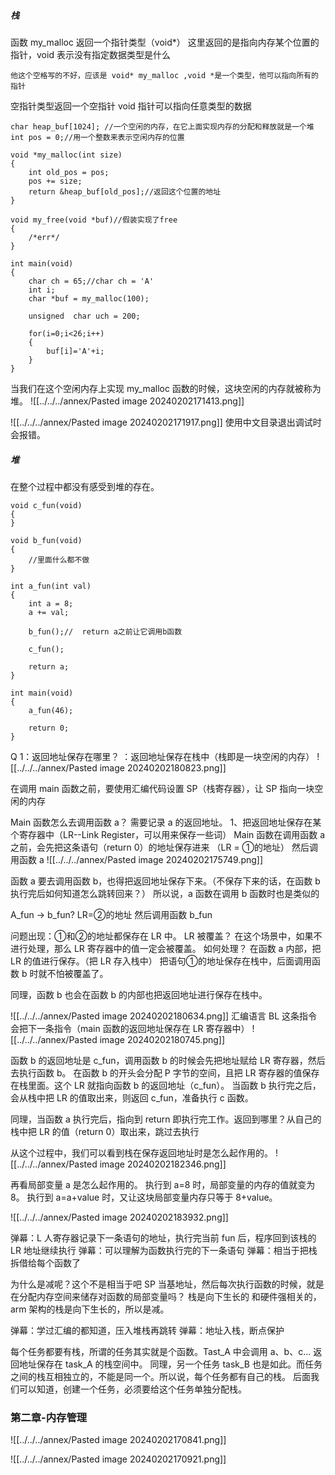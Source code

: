 
##### 栈
函数 my_malloc 返回一个指针类型（void*）
这里返回的是指向内存某个位置的指针，void 表示没有指定数据类型是什么
```
他这个空格写的不好，应该是 void* my_malloc ,void *是一个类型，他可以指向所有的指针
```
空指针类型返回一个空指针 void 指针可以指向任意类型的数据

```
char heap_buf[1024]; //一个空闲的内存，在它上面实现内存的分配和释放就是一个堆
int pos = 0;//用一个整数来表示空闲内存的位置

void *my_malloc(int size)
{
	int old_pos = pos;
	pos += size;
	return &heap_buf[old_pos];//返回这个位置的地址
}

void my_free(void *buf)//假装实现了free
{
	/*err*/ 
}

int main(void)
{
	char ch = 65;//char ch = 'A'
	int i;
	char *buf = my_malloc(100);
	
	unsigned  char uch = 200;
	
	for(i=0;i<26;i++)
	{
		buf[i]='A'+i;
	}
}
```
当我们在这个空闲内存上实现 my_malloc 函数的时候，这块空闲的内存就被称为堆。
![[../../../annex/Pasted image 20240202171413.png]]

![[../../../annex/Pasted image 20240202171917.png]]
使用中文目录退出调试时会报错。


##### 堆
在整个过程中都没有感受到堆的存在。
```
void c_fun(void)
{
}

void b_fun(void)
{
	//里面什么都不做
}

int a_fun(int val)
{
	int a = 8;
	a += val;
	
	b_fun();//	return a之前让它调用b函数
	
	c_fun();
	
	return a;
}

int main(void)
{
	a_fun(46);
	
	return 0;
}

```

Q 1：返回地址保存在哪里？
：返回地址保存在栈中（栈即是一块空闲的内存）
![[../../../annex/Pasted image 20240202180823.png]]

在调用 main 函数之前，要使用汇编代码设置 SP（栈寄存器），让 SP 指向一块空闲的内存

Main 函数怎么去调用函数 a？
需要记录 a 的返回地址。
1、把返回地址保存在某个寄存器中（LR--Link Register，可以用来保存一些词）
Main 函数在调用函数 a 之前，会先把这条语句（return 0）的地址保存进来
（LR = ①的地址）
然后调用函数 a
![[../../../annex/Pasted image 20240202175749.png]]

函数 a 要去调用函数 b，也得把返回地址保存下来。（不保存下来的话，在函数 b 执行完后如何知道怎么跳转回来？）
所以说，a 函数在调用 b 函数时也是类似的

A_fun -> b_fun?
LR=②的地址
然后调用函数 b_fun

问题出现：①和②的地址都保存在 LR 中。
LR 被覆盖？
在这个场景中，如果不进行处理，那么 LR 寄存器中的值一定会被覆盖。
如何处理？
在函数 a 内部，把 LR 的值进行保存。（把 LR 存入栈中）
把语句①的地址保存在栈中，后面调用函数 b 时就不怕被覆盖了。

同理，函数 b 也会在函数 b 的内部也把返回地址进行保存在栈中。


![[../../../annex/Pasted image 20240202180634.png]]
汇编语言 BL 这条指令会把下一条指令（main 函数的返回地址保存在 LR 寄存器中）
![[../../../annex/Pasted image 20240202180745.png]]

函数 b 的返回地址是 c_fun，调用函数 b 的时候会先把地址赋给 LR 寄存器，然后去执行函数 b。
在函数 b 的开头会分配 P 字节的空间，且把 LR 寄存器的值保存在栈里面。这个 LR 就指向函数 b 的返回地址（c_fun）。
当函数 b 执行完之后，会从栈中把 LR 的值取出来，则返回 c_fun，准备执行 c 函数。

同理，当函数 a 执行完后，指向到 return 即执行完工作。返回到哪里？从自己的栈中把 LR 的值（return 0）取出来，跳过去执行

从这个过程中，我们可以看到栈在保存返回地址时是怎么起作用的。
![[../../../annex/Pasted image 20240202182346.png]]

再看局部变量 a 是怎么起作用的。
执行到 a=8 时，局部变量的内存的值就变为 8。
执行到 a=a+value 时，又让这块局部变量内存只等于 8+value。

![[../../../annex/Pasted image 20240202183932.png]]



弹幕：L 人寄存器记录下一条语句的地址，执行完当前 fun 后，程序回到该栈的 LR 地址继续执行
弹幕：可以理解为函数执行完的下一条语句
弹幕：相当于把栈拆借给每个函数了

为什么是减呢？这个不是相当于吧 SP 当基地址，然后每次执行函数的时候，就是在分配内存空间来储存对函数的局部变量吗？
栈是向下生长的
和硬件强相关的，arm 架构的栈是向下生长的，所以是减。


弹幕：学过汇编的都知道，压入堆栈再跳转
弹幕：地址入栈，断点保护


每个任务都要有栈，所谓的任务其实就是个函数。Tast_A 中会调用 a、b、c... 返回地址保存在 task_A 的栈空间中。
同理，另一个任务 task_B 也是如此。而任务之间的栈互相独立的，不能是同一个。所以说，每个任务都有自己的栈。
后面我们可以知道，创建一个任务，必须要给这个任务单独分配栈。


### 第二章-内存管理
![[../../../annex/Pasted image 20240202170841.png]]

![[../../../annex/Pasted image 20240202170921.png]]


























































































































